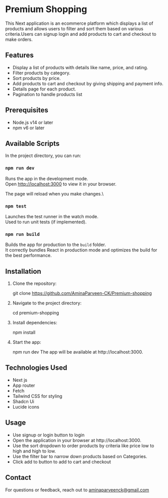 # Premium Shopping

This Next application is an ecommerce platform which displays a list of products and allows users to filter and sort them based on various criteria.Users can signup login and add products to cart and checkout to make orders.

## Features

- Display a list of products with details like name, price, and rating.
- Filter products by category.
- Sort products by price.
- Add products to cart and checkout by giving shipping and payment info.
- Details page for each product.
- Pagination to handle products list

## Prerequisites

- Node.js v14 or later
- npm v6 or later

## Available Scripts

In the project directory, you can run:

### `npm run dev`

Runs the app in the development mode.\
Open [http://localhost:3000](http://localhost:3000) to view it in your browser.

The page will reload when you make changes.\

### `npm test`

Launches the test runner in the watch mode.\
Used to run unit tests (if implemented).

### `npm run build`

Builds the app for production to the `build` folder.\
It correctly bundles React in production mode and optimizes the build for the best performance.

## Installation

1. Clone the repository:

   git clone https://github.com/AminaParveen-CK/Premium-shopping

2. Navigate to the project directory:

   cd premium-shopping

3. Install dependencies:

   npm install

4. Start the app:

   npm run dev
   The app will be available at http://localhost:3000.


## Technologies Used

- Next js
- App router
- Fetch
- Tailwind CSS for styling
- Shadcn Ui
- Lucide icons

## Usage

- Use signup or login button to login
- Open the application in your browser at http://localhost:3000.
- Use the sort dropdown to order products by criteria like price low to high and high to low.
- Use the filter bar to narrow down products based on Categories.
- Click add to button to add to cart and checkout

## Contact

For questions or feedback, reach out to aminaparveenck@gmail.com



